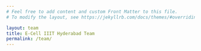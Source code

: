 ```yaml
---
# Feel free to add content and custom Front Matter to this file.
# To modify the layout, see https://jekyllrb.com/docs/themes/#overriding-theme-defaults

layout: team
title: E-Cell IIIT Hyderabad Team
permalink: /team/
---
```

